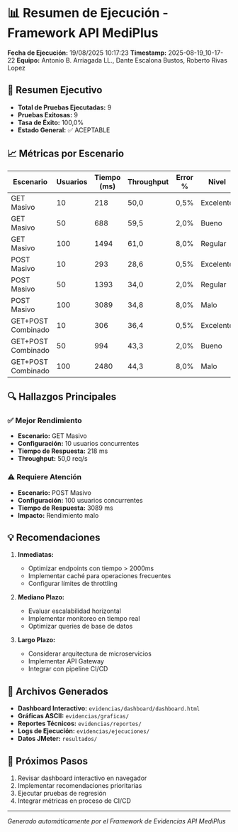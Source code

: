 # 📊 Resumen de Ejecución - Framework API MediPlus

**Fecha de Ejecución:** 19/08/2025 10:17:23
**Timestamp:** 2025-08-19_10-17-22
**Equipo:** Antonio B. Arriagada LL., Dante Escalona Bustos, Roberto Rivas Lopez

## 🎯 Resumen Ejecutivo

- **Total de Pruebas Ejecutadas:** 9
- **Pruebas Exitosas:** 9
- **Tasa de Éxito:** 100,0%
- **Estado General:** ✅ ACEPTABLE

## 📈 Métricas por Escenario

| Escenario | Usuarios | Tiempo (ms) | Throughput | Error % | Nivel |
|-----------|----------|-------------|------------|---------|-------|
| GET Masivo | 10 | 218 | 50,0 | 0,5% | Excelente |
| GET Masivo | 50 | 688 | 59,5 | 2,0% | Bueno |
| GET Masivo | 100 | 1494 | 61,0 | 8,0% | Regular |
| POST Masivo | 10 | 293 | 28,6 | 0,5% | Excelente |
| POST Masivo | 50 | 1393 | 34,0 | 2,0% | Regular |
| POST Masivo | 100 | 3089 | 34,8 | 8,0% | Malo |
| GET+POST Combinado | 10 | 306 | 36,4 | 0,5% | Excelente |
| GET+POST Combinado | 50 | 994 | 43,3 | 2,0% | Bueno |
| GET+POST Combinado | 100 | 2480 | 44,3 | 8,0% | Malo |

## 🔍 Hallazgos Principales

### ✅ Mejor Rendimiento
- **Escenario:** GET Masivo
- **Configuración:** 10 usuarios concurrentes
- **Tiempo de Respuesta:** 218 ms
- **Throughput:** 50,0 req/s

### ⚠️ Requiere Atención
- **Escenario:** POST Masivo
- **Configuración:** 100 usuarios concurrentes
- **Tiempo de Respuesta:** 3089 ms
- **Impacto:** Rendimiento malo

## 💡 Recomendaciones

1. **Inmediatas:**
   - Optimizar endpoints con tiempo > 2000ms
   - Implementar caché para operaciones frecuentes
   - Configurar límites de throttling

2. **Mediano Plazo:**
   - Evaluar escalabilidad horizontal
   - Implementar monitoreo en tiempo real
   - Optimizar queries de base de datos

3. **Largo Plazo:**
   - Considerar arquitectura de microservicios
   - Implementar API Gateway
   - Integrar con pipeline CI/CD

## 📁 Archivos Generados

- **Dashboard Interactivo:** `evidencias/dashboard/dashboard.html`
- **Gráficas ASCII:** `evidencias/graficas/`
- **Reportes Técnicos:** `evidencias/reportes/`
- **Logs de Ejecución:** `evidencias/ejecuciones/`
- **Datos JMeter:** `resultados/`

## 🎯 Próximos Pasos

1. Revisar dashboard interactivo en navegador
2. Implementar recomendaciones prioritarias
3. Ejecutar pruebas de regresión
4. Integrar métricas en proceso de CI/CD

---
*Generado automáticamente por el Framework de Evidencias API MediPlus*

